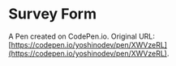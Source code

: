# Survey Form

A Pen created on CodePen.io. Original URL: [https://codepen.io/yoshinodev/pen/XWVzeRL](https://codepen.io/yoshinodev/pen/XWVzeRL).


